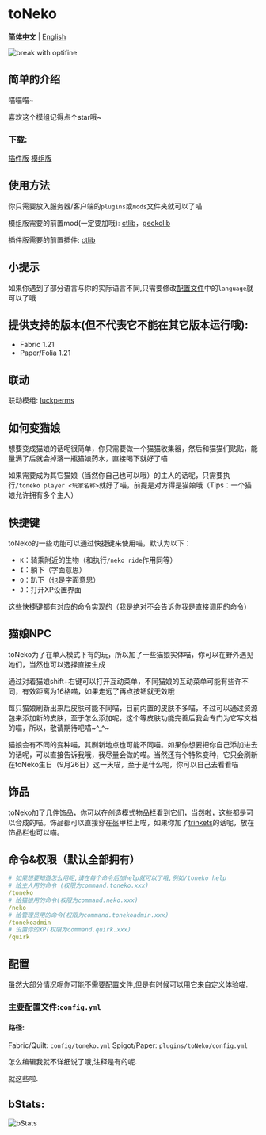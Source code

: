 # toNeko
**[简体中文](README.md)** | [English](README_en.md)

![break with optifine](https://wsrv.nl/?url=https%3A%2F%2Fimages.teamresourceful.com%2Fu%2F8vCLgK.svg&n=-1)
## 简单的介绍
喵喵喵~

喜欢这个模组记得点个star哦~
### 下载:
[插件版](https://modrinth.com/plugin/toneko/)
[模组版](https://modrinth.com/mod/tonekomod/)
## 使用方法
你只需要放入服务器/客户端的`plugins`或`mods`文件夹就可以了喵

模组版需要的前置mod(一定要加哦): [ctlib](https://modrinth.com/mod/ctlibmod)，[geckolib](https://modrinth.com/mod/geckolib)

插件版需要的前置插件: [ctlib](https://modrinth.com/plugin/ctlib)

## 小提示
如果你遇到了部分语言与你的实际语言不同,只需要修改[配置文件](#配置)中的`language`就可以了哦

## 提供支持的版本(但不代表它不能在其它版本运行哦):
- Fabric 1.21
- Paper/Folia 1.21
## 联动
联动模组: [luckperms](https://luckperms.net/)
## 如何变猫娘
想要变成猫娘的话呢很简单，你只需要做一个猫猫收集器，然后和猫猫们贴贴，能量满了后就会掉落一瓶猫娘药水，直接喝下就好了喵

如果需要成为其它猫娘（当然你自己也可以哦）的主人的话呢，只需要执行`/toneko player <玩家名称>`就好了喵，前提是对方得是猫娘哦（Tips：一个猫娘允许拥有多个主人）
## 快捷键
toNeko的一些功能可以通过快捷键来使用喵，默认为以下：
- `K`：骑乘附近的生物（和执行`/neko ride`作用同等）
- `I`：躺下（字面意思）
- `O`：趴下（也是字面意思）
- `J`：打开XP设置界面

这些快捷键都有对应的命令实现的（我是绝对不会告诉你我是直接调用的命令）
## 猫娘NPC
toNeko为了在单人模式下有的玩，所以加了一些猫娘实体喵，你可以在野外遇见她们，当然也可以选择直接生成

通过对着猫娘shift+右键可以打开互动菜单，不同猫娘的互动菜单可能有些许不同，有效距离为16格喵，如果走远了再点按钮就无效哦

每只猫娘刷新出来后皮肤可能不同喵，目前内置的皮肤不多喵，不过可以通过资源包来添加新的皮肤，至于怎么添加呢，这个等皮肤功能完善后我会专门为它写文档的喵，所以，敬请期待吧喵~^_^~

猫娘会有不同的变种喵，其刷新地点也可能不同喵。如果你想要把你自己添加进去的话呢，可以直接告诉我哦，我尽量会做的喵。当然还有个特殊变种，它只会刷新在toNeko生日（9月26日）这一天喵，至于是什么呢，你可以自己去看看喵
## 饰品
toNeko加了几件饰品，你可以在创造模式物品栏看到它们，当然啦，这些都是可以合成的喵。饰品都可以直接穿在盔甲栏上喵，如果你加了[trinkets](https://modrinth.com/mod/trinkets)的话呢，放在饰品栏也可以喵。
## 命令&权限（默认全部拥有）
```yaml
# 如果想要知道怎么用呢,请在每个命令后加help就可以了哦,例如/toneko help
# 给主人用的命令 (权限为command.toneko.xxx)
/toneko
# 给猫娘用的命令(权限为command.neko.xxx)
/neko
# 给管理员用的命令(权限为command.tonekoadmin.xxx)
/tonekoadmin
# 设置你的XP(权限为command.quirk.xxx)
/quirk
```
## 配置
虽然大部分情况呢你可能不需要配置文件,但是有时候可以用它来自定义体验喵.
### 主要配置文件:`config.yml`
#### 路径:
Fabric/Quilt: `config/toneko.yml`
Spigot/Paper: `plugins/toNeko/config.yml`

怎么编辑我就不详细说了哦,注释是有的呢.


就这些啦.
## bStats:
![bStats](https://bstats.org/signatures/bukkit/toneko.svg)

